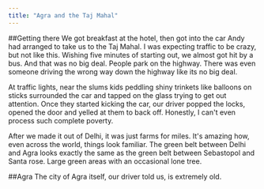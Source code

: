 ```yaml
---
title: "Agra and the Taj Mahal"
---
```


##Getting there
We got breakfast at the hotel, then got into the car Andy had arranged to take us to the Taj Mahal. I was expecting traffic to be crazy, but not like this. Wishing five minutes of starting out, we almost got hit by a bus. And that was no big deal. People park on the highway. There was even someone driving the wrong way down the highway like its no big deal.

At traffic lights, near the slums kids peddling shiny trinkets like balloons on sticks surrounded the car and tapped on the glass trying to get out attention. Once they started kicking the car, our driver popped the locks, opened the door and yelled at them to back off. Honestly, I can't even process such complete poverty. 

After we made it out of Delhi, it was just farms for miles. It's amazing how, even across the world, things look familiar. The green belt between Delhi and Agra looks exactly the same as the green belt between Sebastopol and Santa rose. Large green areas with an occasional lone tree.

##Agra
The city of Agra itself, our driver told us, is extremely old.
